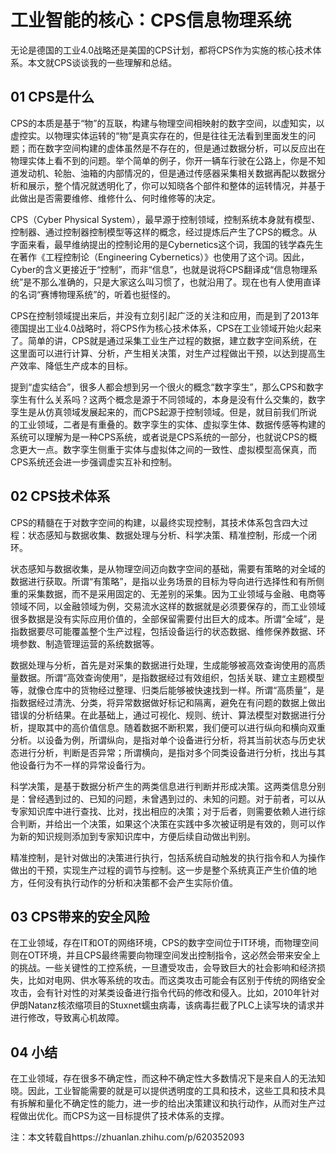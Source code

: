 <!--
title: 工业智能的核心：CPS信息物理系统
subtitle: 工业软件
author: 网络
keyword: 工业软件
published: 2024-04-222
topicImg: assets/1/CPS111.jpg
-->




# 工业智能的核心：CPS信息物理系统

无论是德国的工业4.0战略还是美国的CPS计划，都将CPS作为实施的核心技术体系。本文就CPS谈谈我的一些理解和总结。

## 01 CPS是什么
CPS的本质是基于“物”的互联，构建与物理空间相映射的数字空间，以虚知实，以虚控实。以物理实体运转的“物”是真实存在的，但是往往无法看到里面发生的问题；而在数字空间构建的虚体虽然是不存在的，但是通过数据分析，可以反应出在物理实体上看不到的问题。举个简单的例子，你开一辆车行驶在公路上，你是不知道发动机、轮胎、油箱的内部情况的，但是通过传感器采集相关数据再配以数据分析和展示，整个情况就透明化了，你可以知晓各个部件和整体的运转情况，并基于此做出是否需要维修、维修什么、何时维修等的决定。

CPS（Cyber Physical System），最早源于控制领域，控制系统本身就有模型、控制器、通过控制器控制模型等这样的概念，经过提炼后产生了CPS的概念。从字面来看，最早维纳提出的控制论用的是Cybernetics这个词，我国的钱学森先生在著作《工程控制论（Engineering Cybernetics）》也使用了这个词。因此，Cyber的含义更接近于“控制”，而非“信息”，也就是说将CPS翻译成“信息物理系统”是不那么准确的，只是大家这么叫习惯了，也就沿用了。现在也有人使用直译的名词“赛博物理系统”的，听着也挺怪的。

CPS在控制领域提出来后，并没有立刻引起广泛的关注和应用，而是到了2013年德国提出工业4.0战略时，将CPS作为核心技术体系，CPS在工业领域开始火起来了。简单的讲，CPS就是通过采集工业生产过程的数据，建立数字空间系统，在这里面可以进行计算、分析，产生相关决策，对生产过程做出干预，以达到提高生产效率、降低生产成本的目标。

提到“虚实结合”，很多人都会想到另一个很火的概念“数字孪生”，那么CPS和数字孪生有什么关系吗？这两个概念是源于不同领域的，本身是没有什么交集的，数字孪生是从仿真领域发展起来的，而CPS起源于控制领域。但是，就目前我们所说的工业领域，二者是有重叠的。数字孪生的实体、虚拟孪生体、数据传感等构建的系统可以理解为是一种CPS系统，或者说是CPS系统的一部分，也就说CPS的概念更大一点。数字孪生侧重于实体与虚拟体之间的一致性、虚拟模型高保真，而CPS系统还会进一步强调虚实互补和控制。


## 02 CPS技术体系
CPS的精髓在于对数字空间的构建，以最终实现控制，其技术体系包含四大过程：状态感知与数据收集、数据处理与分析、科学决策、精准控制，形成一个闭环。

状态感知与数据收集，是从物理空间迈向数字空间的基础，需要有策略的对全域的数据进行获取。所谓“有策略”，是指以业务场景的目标为导向进行选择性和有所侧重的采集数据，而不是采用固定的、无差别的采集。因为工业领域与金融、电商等领域不同，以金融领域为例，交易流水这样的数据就是必须要保存的，而工业领域很多数据是没有实际应用价值的，全部保留需要付出巨大的成本。所谓“全域”，是指数据要尽可能覆盖整个生产过程，包括设备运行的状态数据、维修保养数据、环境参数、制造管理运营的系统数据等。

数据处理与分析，首先是对采集的数据进行处理，生成能够被高效查询使用的高质量数据。所谓“高效查询使用”，是指数据经过有效组织，包括关联、建立主题模型等，就像仓库中的货物经过整理、归类后能够被快速找到一样。所谓“高质量”，是指数据经过清洗、分类，将异常数据做好标记和隔离，避免在有问题的数据上做出错误的分析结果。在此基础上，通过可视化、规则、统计、算法模型对数据进行分析，提取其中的高价值信息。随着数据不断积累，我们便可以进行纵向和横向双重分析。以设备为例，所谓纵向，是指对单个设备进行分析，将其当前状态与历史状态进行分析，判断是否异常；所谓横向，是指对多个同类设备进行分析，找出与其他设备行为不一样的异常设备行为。

科学决策，是基于数据分析产生的两类信息进行判断并形成决策。这两类信息分别是：曾经遇到过的、已知的问题，未曾遇到过的、未知的问题。对于前者，可以从专家知识库中进行查找、比对，找出相应的决策；对于后者，则需要依赖人进行综合判断，并给出一个决策，如果这个决策在实践中多次被证明是有效的，则可以作为新的知识规则添加到专家知识库中，方便后续自动做出判别。

精准控制，是针对做出的决策进行执行，包括系统自动触发的执行指令和人为操作做出的干预，实现生产过程的调节与控制。这一步是整个系统真正产生价值的地方，任何没有执行动作的分析和决策都不会产生实际价值。


## 03 CPS带来的安全风险
在工业领域，存在IT和OT的网络环境，CPS的数字空间位于IT环境，而物理空间则在OT环境，并且CPS最终需要向物理空间发出控制指令，这必然会带来安全上的挑战。一些关键性的工控系统，一旦遭受攻击，会导致巨大的社会影响和经济损失，比如对电网、供水等系统的攻击。而这类攻击可能会有区别于传统的网络安全攻击，会有针对性的对某类设备进行指令代码的修改和侵入。比如，2010年针对伊朗Natanz核浓缩项目的Stuxnet蠕虫病毒，该病毒拦截了PLC上读写块的请求并进行修改，导致离心机故障。


## 04 小结
在工业领域，存在很多不确定性，而这种不确定性大多数情况下是来自人的无法知晓。因此，工业智能需要的就是可以提供透明度的工具和技术，这些工具和技术具有拆解和量化不确定性的能力，进一步的给出决策建议和执行动作，从而对生产过程做出优化。而CPS为这一目标提供了技术体系的支撑。

注：本文转载自https://zhuanlan.zhihu.com/p/620352093